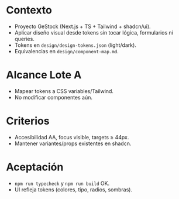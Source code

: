 # Contexto
- Proyecto GeStock (Next.js + TS + Tailwind + shadcn/ui).
- Aplicar diseño visual desde tokens sin tocar lógica, formularios ni queries.
- Tokens en `design/design-tokens.json` (light/dark).
- Equivalencias en `design/component-map.md`.

# Alcance Lote A
- Mapear tokens a CSS variables/Tailwind.
- No modificar componentes aún.

# Criterios
- Accesibilidad AA, focus visible, targets ≥ 44px.
- Mantener variantes/props existentes en shadcn.

# Aceptación
- `npm run typecheck` y `npm run build` OK.
- UI refleja tokens (colores, tipo, radios, sombras).
